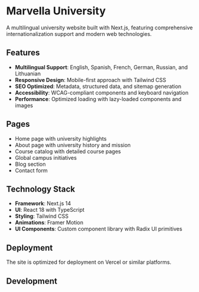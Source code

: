 # Marvella University

A multilingual university website built with Next.js, featuring comprehensive internationalization support and modern web technologies.

## Features

- **Multilingual Support**: English, Spanish, French, German, Russian, and Lithuanian
- **Responsive Design**: Mobile-first approach with Tailwind CSS
- **SEO Optimized**: Metadata, structured data, and sitemap generation
- **Accessibility**: WCAG-compliant components and keyboard navigation
- **Performance**: Optimized loading with lazy-loaded components and images

## Pages

- Home page with university highlights
- About page with university history and mission
- Course catalog with detailed course pages
- Global campus initiatives
- Blog section
- Contact form

## Technology Stack

- **Framework**: Next.js 14
- **UI**: React 18 with TypeScript
- **Styling**: Tailwind CSS
- **Animations**: Framer Motion
- **UI Components**: Custom component library with Radix UI primitives

## Deployment

The site is optimized for deployment on Vercel or similar platforms.

## Development
